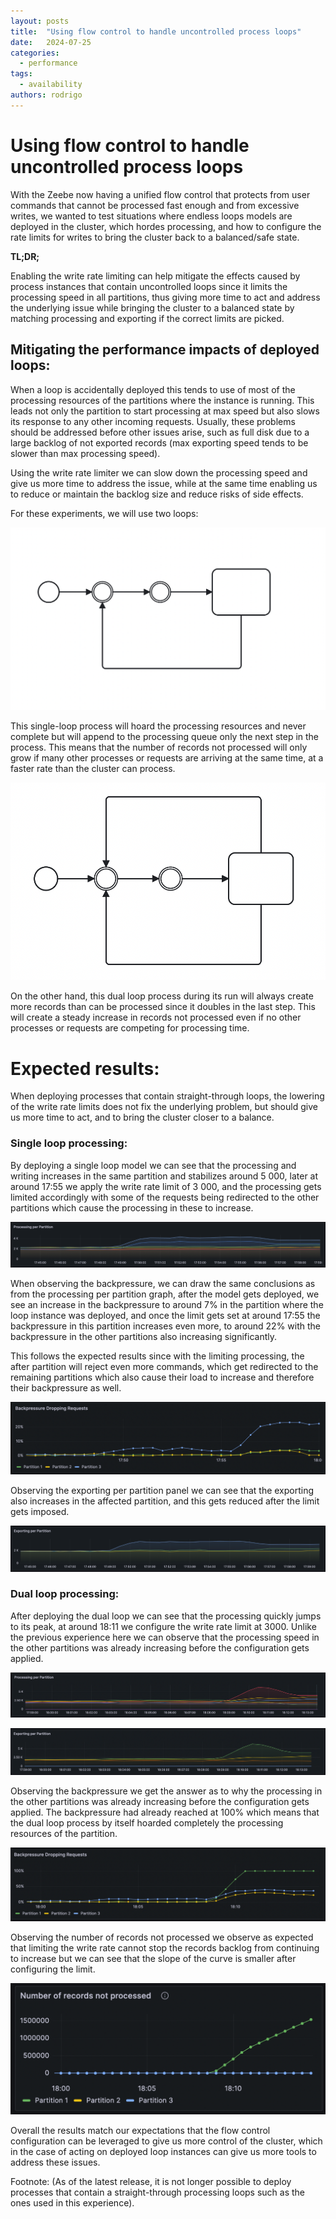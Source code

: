 ```yaml
---
layout: posts
title:  "Using flow control to handle uncontrolled process loops"
date:   2024-07-25
categories: 
  - performance 
tags:
  - availability
authors: rodrigo
---
```


# Using flow control to handle uncontrolled process loops

With the Zeebe now having a unified flow control that protects from user commands that cannot be processed fast enough and from excessive writes, we wanted to test situations where endless loops models are deployed in the cluster, which hordes processing, and how to configure the rate limits for writes to bring the cluster back to a balanced/safe state.

**TL;DR;**

Enabling the write rate limiting can help mitigate the effects caused by process instances that contain uncontrolled loops since it limits the processing speed in all partitions, thus giving more time to act and address the underlying issue while bringing the cluster to a balanced state by matching processing and exporting if the correct limits are picked.

## Mitigating the performance impacts of deployed loops:

When a loop is accidentally deployed this tends to use of most of the processing resources of the partitions where the instance is running. This leads not only the partition to start processing at max speed but also slows its response to any other incoming requests. Usually, these problems should be addressed before other issues arise, such as full disk due to a large backlog of not exported records (max exporting speed tends to be slower than max processing speed).

Using the write rate limiter we can slow down the processing speed and give us more time to address the issue, while at the same time enabling us to reduce or maintain the backlog size and reduce risks of side effects.

For these experiments, we will use two loops:

![single-loop](single-loop.png)

This single-loop process will hoard the processing resources and never complete but will append to the processing queue only the next step in the process. This means that the number of records not processed will only grow if many other processes or requests are arriving at the same time, at a faster rate than the cluster can process.

![double-loop](dual-loop.png)

On the other hand, this dual loop process during its run will always create more records than can be processed since it doubles in the last step. This will create a steady increase in records not processed even if no other processes or requests are competing for processing time.

# Expected results:

When deploying processes that contain straight-through loops, the lowering of the write rate limits does not fix the underlying problem, but should give us more time to act, and to bring the cluster closer to a balance.

### Single loop processing:

By deploying a single loop model we can see that the processing and writing increases in the same partition and stabilizes around 5 000, later at around 17:55 we apply the write rate limit of 3 000, and the processing gets limited accordingly with some of the requests being redirected to the other partitions which cause the processing in these to increase.

![single-loop-processing-per-partition](single-loop-processing-per-partition.png)

When observing the backpressure, we can draw the same conclusions as from 
the processing per partition graph, after the model gets deployed, we see an 
increase in the backpressure to around 7% in the partition where the loop instance was deployed, and once the limit gets set at around 17:55 the backpressure in this partition increases even more, to around 22% with the backpressure in the other partitions also increasing significantly.

This follows the expected results since with the limiting processing, the after partition will reject even more commands, which get redirected to the remaining partitions which also cause their load to increase and therefore their backpressure as well.

![single-loop-backpressure](single-loop-backpressure.png)

Observing the exporting per partition panel we can see that the exporting also increases in the affected partition, and this gets reduced after the limit gets imposed.

![single-loop-exporting-per-partition](single-loop-exporting-per-partition.png)

### Dual loop processing:

After deploying the dual loop we can see that the processing quickly jumps to its peak, at around 18:11 we configure the write rate limit at 3000. Unlike the previous experience here we can observe that the processing speed in the other partitions was already increasing before the configuration gets applied.

![dual-loop-processing-per-partition](dual-loop-processing-per-partition.png)

![dual-loop-exporting-per-partition](dual-loop-exporting-per-partition.png)

Observing the backpressure we get the answer as to why the processing in the other partitions was already increasing before the configuration gets applied. The backpressure had already reached at 100% which means that the dual loop process by itself hoarded completely the processing resources of the partition. 

![dual-loop-backpressure](dual-loop-backpressure.png)

Observing the number of records not processed we observe as expected that limiting the write rate cannot stop the records backlog from continuing to increase but we can see that the slope of the curve is smaller after configuring the limit.

![dual-loop-records-not-exported](dual-loop-number-of-records-not-processed.png)


Overall the results match our expectations that the flow control configuration can be leveraged to give us more control of the cluster, which in the case of acting on deployed loop instances can give us more tools to address these issues. 

Footnote:
(As of the latest release, it is not longer possible to deploy processes that 
contain a straight-through processing loops such as the ones used in this 
experience).










